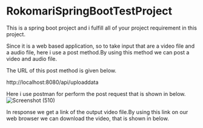 # RokomariSpringBootTestProject

This is a spring boot project and i fulfill all of your project requirement in this project.


Since it is a web based application, so to take input that are a video file and a audio file, here i use a post method.By using this method we can post a video and audio file. 

The URL of this post method is given below.

http://localhost:8080/api/uploaddata



Here i use postman for perform the post request that is shown in below.
![Screenshot (510)](https://user-images.githubusercontent.com/66405570/157432960-5fbf1021-3ef1-46fe-8eee-9aad7bfab1e2.png)




In response we get a link of the output video file.By using this link on our web browser we can download the video, that is shown in below.




